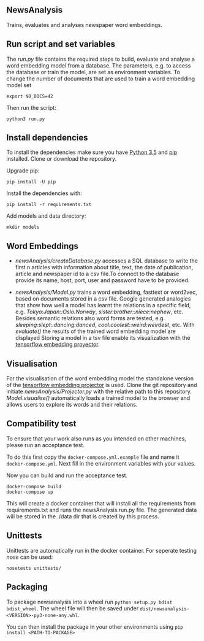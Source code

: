 ## NewsAnalysis

Trains, evaluates and analyses newspaper word embeddings.

## Run script and set variables
The *run.py* file contains the required steps to build, evaluate and analyse a word embedding model from a database. The parameters, e.g. to access the database or train the model, are set as environment variables. To change the number of documents that are used to train a word embedding model set
```
export NO_DOCS=42
```
Then run the script:
```
python3 run.py
```

## Install dependencies
To install the dependencies make sure you have [Python 3.5](https://www.python.org/downloads/release/python-350/) and [pip](https://pip.pypa.io/en/stable/) installed. Clone or download the repository.

Upgrade pip:
```
pip install -U pip
```

Install the dependencies with:
```
pip install -r requirements.txt
```
Add models and data directory:
```
mkdir models
```

## Word Embeddings
- *newsAnalysis/createDatabase.py* accesses a SQL database to write the first n articles with information about title, 
  text, the date of publication, article and newspaper id to a csv file.To connect to the database provide its name, host, 
  port, user and password have to be provided.

- *newsAnalysis/Model.py* trains a word embedding, fasttext or word2vec, based on documents stored in a csv file.
  Google generated analogies that show how well a model has learnt the relations in a specific field, e.g. 
  *Tokyo:Japan::Oslo:Norway*, *sister:brother::niece:nephew*, etc. Besides semantic relations also word forms are tested, 
  e.g. *sleeping:slept::dancing:danced*, *cool:coolest::weird:weirdest*, etc. With *evaluate()* the results of the trained 
  word embedding model are displayed
  Storing a model in a tsv file enable its visualization with the [tensorflow embedding proyector](
  ://projector.tensorflow.org/).

## Visualisation
 For the visualisation of the word embedding model the standalone version of the [tensorflow embedding projector](https://github.com/tensorflow/embedding-projector-standalone) is used.
Clone the git repository and initiate *newsAnalysis/Projector.py* with the relative path to this repository. 
*Model.visualise()* automatically loads a trained model to the browser and allows users to explore its words and their relations.


## Compatibility test
To ensure that your work also runs as you intended on other machines, please run an acceptance test.

To do this first copy the `docker-compose.yml.example` file and name it `docker-compose.yml`. Next fill in the environment 
variables with your values. 

Now you can build and run the acceptance test. 
```
docker-compose build
docker-compose up
```

This will create a docker container that will install all the requirements from requirements.txt and runs the 
newsAnalysis.run.py file. The generated data will be stored in the ./data dir that is created by this process.


## Unittests
Unittests are automatically run in the docker container.
For seperate testing *nose* can be used:
```
nosetests unittests/
```


## Packaging

To package newsanalysis into a wheel run `python setup.py bdist bdist_wheel`. The wheel file will then be saved under 
`dist/newsanalysis-<VERSION>-py3-none-any.whl`.

You can then install the package in your other environments using `pip install <PATH-TO-PACKAGE>`
